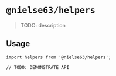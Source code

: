 # `@nielse63/helpers`

> TODO: description

## Usage

```
import helpers from '@nielse63/helpers';

// TODO: DEMONSTRATE API
```
